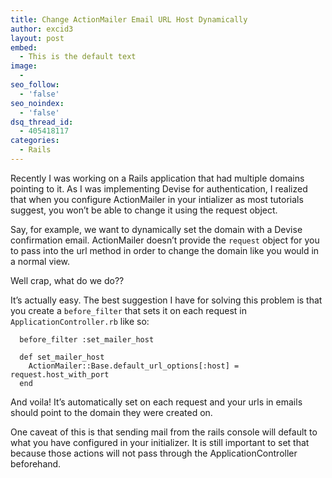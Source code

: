 ```yaml
---
title: Change ActionMailer Email URL Host Dynamically
author: excid3
layout: post
embed:
  - This is the default text
image:
  - 
seo_follow:
  - 'false'
seo_noindex:
  - 'false'
dsq_thread_id:
  - 405418117
categories:
  - Rails
---
```

Recently I was working on a Rails application that had multiple domains pointing to it. As I was implementing Devise for authentication, I realized that when you configure ActionMailer in your intializer as most tutorials suggest, you won’t be able to change it using the request object.

Say, for example, we want to dynamically set the domain with a Devise confirmation email. ActionMailer doesn’t provide the `request` object for you to pass into the url method in order to change the domain like you would in a normal view.

Well crap, what do we do??

It’s actually easy. The best suggestion I have for solving this problem is that you create a `before_filter` that sets it on each request in `ApplicationController.rb` like so:


      before_filter :set_mailer_host

      def set_mailer_host
        ActionMailer::Base.default_url_options[:host] = request.host_with_port
      end


And voila! It’s automatically set on each request and your urls in emails should point to the domain they were created on.

One caveat of this is that sending mail from the rails console will default to what you have configured in your initializer. It is still important to set that because those actions will not pass through the ApplicationController beforehand.
